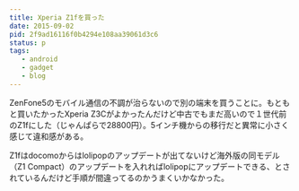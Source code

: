 ```yaml
---
title: Xperia Z1fを買った
date: 2015-09-02
pid: 2f9ad16116f0b4294e108aa39061d3c6
status: p
tags:
   - android
   - gadget
   - blog
---
```


ZenFone5のモバイル通信の不調が治らないので別の端末を買うことに。もともと買いたかったXperia Z3Cがよかったんだけど中古でもまだ高いので１世代前のZ1fにした（じゃんぱらで28800円）。5インチ機からの移行だと異常に小さく感じて違和感がある。

Z1fはdocomoからはlolipopのアップデートが出てないけど海外版の同モデル（Z1 Compact）のアップデートを入れればlolipopにアップデートできる、とされているんだけど手順が間違ってるのかうまくいかなかった。